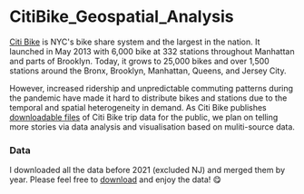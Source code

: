 # CitiBike_Geospatial_Analysis
[Citi Bike](https://citibikenyc.com/) is NYC's bike share system and the largest in the nation. It launched in May 2013 with 6,000 bike at 332 stations throughout Manhattan and parts of Brooklyn. Today, it grows to 25,000 bikes and over 1,500 stations around the Bronx, Brooklyn, Manhattan, Queens, and Jersey City.

However, increased ridership and unpredictable commuting patterns during the pandemic have made it hard to distribute bikes and stations due to the temporal and spatial heterogeneity in demand. As Citi Bike publishes [downloadable files](https://ride.citibikenyc.com/system-data) of Citi Bike trip data for the public, we plan on telling more stories via data analysis and visualisation based on muliti-source data.
  
### Data
I downloaded all the data before 2021 (excluded NJ) and merged them by year. Please feel free to [download](https://drive.google.com/file/d/1wkTQwi5_ncj-Cs8DZA6K63pwpBJtrW9K/view?usp=sharing) and enjoy the data! 😋
